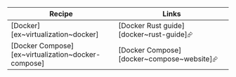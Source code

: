 | Recipe | Links |
|--------|--------|
| [Docker][ex~virtualization~docker] | [Docker Rust guide][docker~rust-guide]⮳ |
| [Docker Compose][ex~virtualization~docker-compose] | [Docker Compose][docker~compose~website]⮳ |

